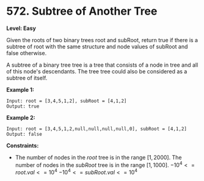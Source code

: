 # 572. Subtree of Another Tree
**Level: Easy**

Given the roots of two binary trees root and subRoot, return true if there is a subtree of root with the same structure and node values of subRoot and false otherwise.

A subtree of a binary tree tree is a tree that consists of a node in tree and all of this node's descendants. The tree tree could also be considered as a subtree of itself.

**Example 1:**

```
Input: root = [3,4,5,1,2], subRoot = [4,1,2]
Output: true
```

**Example 2:**
```
Input: root = [3,4,5,1,2,null,null,null,null,0], subRoot = [4,1,2]
Output: false
```
 
**Constraints:**
* The number of nodes in the $root$ tree is in the range $[1, 2000]$.
The number of nodes in the $subRoot$ tree is in the range $[1, 1000]$.
$-10^4 <= root.val <= 10^4$
$-10^4 <= subRoot.val <= 10^4$
